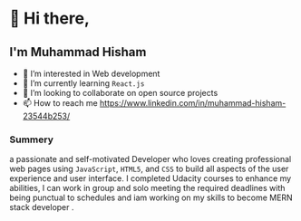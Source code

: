 # 👋 Hi there,
  ## I'm Muhammad Hisham
- 👀 I’m interested in Web development
- 🌱 I’m currently learning `React.js`
- 💞️ I’m looking to collaborate on open source projects
- 📫 How to reach me https://www.linkedin.com/in/muhammad-hisham-23544b253/

### Summery
a passionate and self-motivated Developer who loves creating professional web pages using `JavaScript`, `HTML5`, and `CSS`  to build all aspects of the user experience and user interface.
I completed Udacity courses to enhance my abilities, I can work in group and solo meeting the required deadlines with being punctual to schedules and iam working on my skills to become MERN stack developer .
<!---<h2> 🚀 &nbsp;Some Tools I Have Used and Learned</h2>
<p align="left">
<img src="https://cdn.jsdelivr.net/gh/devicons/devicon/icons/vscode/vscode-original.svg" alt="vscode" width="45" height="45"/>
<img src="https://cdn.jsdelivr.net/gh/devicons/devicon/icons/html/html-original.svg" alt="Html" width="45" height="45"/>
<img src="https://icons8.com/icon/21278/css3" alt="CSS" width="45" height="45"/>
<img src="https://icons8.com/icon/108784/javascript" alt="js" width="45" height="45"/>
<img src="https://icons8.com/icon/114474/json" alt="json" width="45" height="45"/>
<img src="https://icons8.com/icon/wPohyHO_qO1a/react" alt="react" width="45" height="45"/>
<img src="https://icons8.com/icon/20906/git" alt="git" width="45" height="45"/>
</p>--->
<!---
mohamedhesham221/mohamedhesham221 is a ✨ special ✨ repository because its `README.md` (this file) appears on your GitHub profile.
You can click the Preview link to take a look at your changes.
--->
